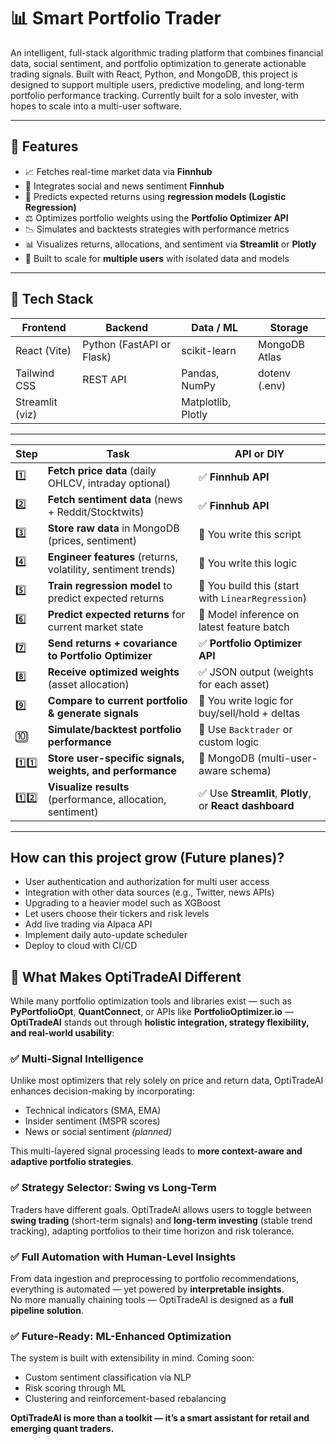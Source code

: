 # 📊 Smart Portfolio Trader

An intelligent, full-stack algorithmic trading platform that combines financial data, social sentiment, and portfolio optimization to generate actionable trading signals. Built with React, Python, and MongoDB, this project is designed to support multiple users, predictive modeling, and long-term portfolio performance tracking. Currently built for a solo invester, with hopes to scale into a multi-user software.

---

## 🚀 Features

- 📈 Fetches real-time market data via **Finnhub**
- 📣 Integrates social and news sentiment **Finnhub**
- 🧠 Predicts expected returns using **regression models (Logistic Regression)**
- ⚖️ Optimizes portfolio weights using the **Portfolio Optimizer API**
- 📉 Simulates and backtests strategies with performance metrics
- 📊 Visualizes returns, allocations, and sentiment via **Streamlit** or **Plotly**
- 🔐 Built to scale for **multiple users** with isolated data and models

---

## 🧩 Tech Stack

| Frontend      | Backend     | Data / ML        | Storage        |
|---------------|-------------|------------------|----------------|
| React (Vite)  | Python (FastAPI or Flask) | scikit-learn | MongoDB Atlas |
| Tailwind CSS  | REST API    | Pandas, NumPy    | dotenv (.env)  |
| Streamlit (viz) |             | Matplotlib, Plotly |              |

---

| Step   | Task                                                          | API or DIY                                              |
| ------ | ------------------------------------------------------------- | ------------------------------------------------------- |
| 1️⃣    | **Fetch price data** (daily OHLCV, intraday optional)         | ✅ **Finnhub API**                                       |
| 2️⃣    | **Fetch sentiment data** (news + Reddit/Stocktwits)           | ✅ **Finnhub API**                                       |
| 3️⃣    | **Store raw data** in MongoDB (prices, sentiment)             | 🧠 You write this script                                |
| 4️⃣    | **Engineer features** (returns, volatility, sentiment trends) | 🧠 You write this logic                                 |
| 5️⃣    | **Train regression model** to predict expected returns        | 🧠 You build this (start with `LinearRegression`)       |
| 6️⃣    | **Predict expected returns** for current market state         | 🧠 Model inference on latest feature batch              |
| 7️⃣    | **Send returns + covariance to Portfolio Optimizer**          | ✅ **Portfolio Optimizer API**                           |
| 8️⃣    | **Receive optimized weights** (asset allocation)              | ✅ JSON output (weights for each asset)                  |
| 9️⃣    | **Compare to current portfolio & generate signals**           | 🧠 You write logic for buy/sell/hold + deltas           |
| 🔟     | **Simulate/backtest portfolio performance**                   | 🧠 Use `Backtrader` or custom logic                     |
| 1️⃣1️⃣ | **Store user-specific signals, weights, and performance**     | 🧠 MongoDB (multi-user-aware schema)                    |
| 1️⃣2️⃣ | **Visualize results** (performance, allocation, sentiment)    | ✅ Use **Streamlit**, **Plotly**, or **React dashboard** |

---

## How can this project grow (Future planes)?

- User authentication and authorization for multi user access
- Integration with other data sources (e.g., Twitter, news APIs)
- Upgrading to a heavier model such as XGBoost
- Let users choose their tickers and risk levels
- Add live trading via Alpaca API
- Implement daily auto-update scheduler
- Deploy to cloud with CI/CD



## 🚀 What Makes OptiTradeAI Different

While many portfolio optimization tools and libraries exist — such as **PyPortfolioOpt**, **QuantConnect**, or APIs like **PortfolioOptimizer.io** — **OptiTradeAI** stands out through **holistic integration, strategy flexibility, and real-world usability**:

### ✅ Multi-Signal Intelligence  
Unlike most optimizers that rely solely on price and return data, OptiTradeAI enhances decision-making by incorporating:
- Technical indicators (SMA, EMA)
- Insider sentiment (MSPR scores)
- News or social sentiment *(planned)*

This multi-layered signal processing leads to **more context-aware and adaptive portfolio strategies**.

### ✅ Strategy Selector: Swing vs Long-Term  
Traders have different goals. OptiTradeAI allows users to toggle between **swing trading** (short-term signals) and **long-term investing** (stable trend tracking), adapting portfolios to their time horizon and risk tolerance.

### ✅ Full Automation with Human-Level Insights  
From data ingestion and preprocessing to portfolio recommendations, everything is automated — yet powered by **interpretable insights**.  
No more manually chaining tools — OptiTradeAI is designed as a **full pipeline solution**.

### ✅ Future-Ready: ML-Enhanced Optimization  
The system is built with extensibility in mind. Coming soon:
- Custom sentiment classification via NLP
- Risk scoring through ML
- Clustering and reinforcement-based rebalancing

**OptiTradeAI is more than a toolkit — it’s a smart assistant for retail and emerging quant traders.**
